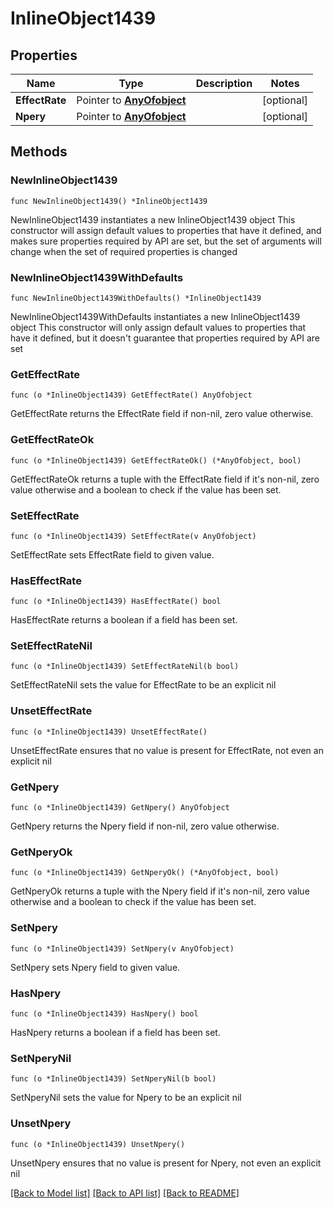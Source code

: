 # InlineObject1439

## Properties

Name | Type | Description | Notes
------------ | ------------- | ------------- | -------------
**EffectRate** | Pointer to [**AnyOfobject**](anyOf&lt;object&gt;.md) |  | [optional] 
**Npery** | Pointer to [**AnyOfobject**](anyOf&lt;object&gt;.md) |  | [optional] 

## Methods

### NewInlineObject1439

`func NewInlineObject1439() *InlineObject1439`

NewInlineObject1439 instantiates a new InlineObject1439 object
This constructor will assign default values to properties that have it defined,
and makes sure properties required by API are set, but the set of arguments
will change when the set of required properties is changed

### NewInlineObject1439WithDefaults

`func NewInlineObject1439WithDefaults() *InlineObject1439`

NewInlineObject1439WithDefaults instantiates a new InlineObject1439 object
This constructor will only assign default values to properties that have it defined,
but it doesn't guarantee that properties required by API are set

### GetEffectRate

`func (o *InlineObject1439) GetEffectRate() AnyOfobject`

GetEffectRate returns the EffectRate field if non-nil, zero value otherwise.

### GetEffectRateOk

`func (o *InlineObject1439) GetEffectRateOk() (*AnyOfobject, bool)`

GetEffectRateOk returns a tuple with the EffectRate field if it's non-nil, zero value otherwise
and a boolean to check if the value has been set.

### SetEffectRate

`func (o *InlineObject1439) SetEffectRate(v AnyOfobject)`

SetEffectRate sets EffectRate field to given value.

### HasEffectRate

`func (o *InlineObject1439) HasEffectRate() bool`

HasEffectRate returns a boolean if a field has been set.

### SetEffectRateNil

`func (o *InlineObject1439) SetEffectRateNil(b bool)`

 SetEffectRateNil sets the value for EffectRate to be an explicit nil

### UnsetEffectRate
`func (o *InlineObject1439) UnsetEffectRate()`

UnsetEffectRate ensures that no value is present for EffectRate, not even an explicit nil
### GetNpery

`func (o *InlineObject1439) GetNpery() AnyOfobject`

GetNpery returns the Npery field if non-nil, zero value otherwise.

### GetNperyOk

`func (o *InlineObject1439) GetNperyOk() (*AnyOfobject, bool)`

GetNperyOk returns a tuple with the Npery field if it's non-nil, zero value otherwise
and a boolean to check if the value has been set.

### SetNpery

`func (o *InlineObject1439) SetNpery(v AnyOfobject)`

SetNpery sets Npery field to given value.

### HasNpery

`func (o *InlineObject1439) HasNpery() bool`

HasNpery returns a boolean if a field has been set.

### SetNperyNil

`func (o *InlineObject1439) SetNperyNil(b bool)`

 SetNperyNil sets the value for Npery to be an explicit nil

### UnsetNpery
`func (o *InlineObject1439) UnsetNpery()`

UnsetNpery ensures that no value is present for Npery, not even an explicit nil

[[Back to Model list]](../README.md#documentation-for-models) [[Back to API list]](../README.md#documentation-for-api-endpoints) [[Back to README]](../README.md)


